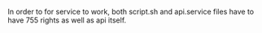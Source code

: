 In order to for service to work, both script.sh and api.service files have to have 755 rights as well as api itself.


